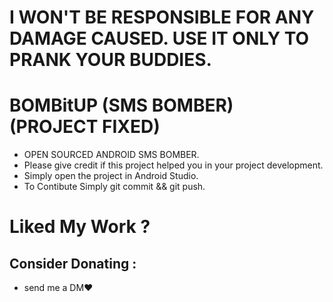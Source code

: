 # I WON'T BE RESPONSIBLE FOR ANY DAMAGE CAUSED. USE IT ONLY TO PRANK YOUR BUDDIES.

# BOMBitUP (SMS BOMBER) (PROJECT FIXED)
* OPEN SOURCED ANDROID SMS BOMBER.
* Please give credit if this project helped you in your project development.
* Simply open the project in Android Studio.
* To Contibute Simply git commit && git push.

# Liked My Work ? 
## Consider Donating :
* send me a DM❤️
